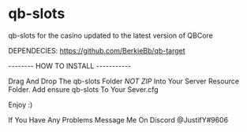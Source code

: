 # qb-slots
qb-slots for the casino updated to the latest version of QBCore

DEPENDECIES: https://github.com/BerkieBb/qb-target




-------- HOW TO INSTALL -----------

Drag And Drop The qb-slots Folder *NOT ZIP* Into Your Server Resource Folder.
Add ensure qb-slots To Your Sever.cfg 

Enjoy :)

If You Have Any Problems Message Me On Discord @JustifY#9606
